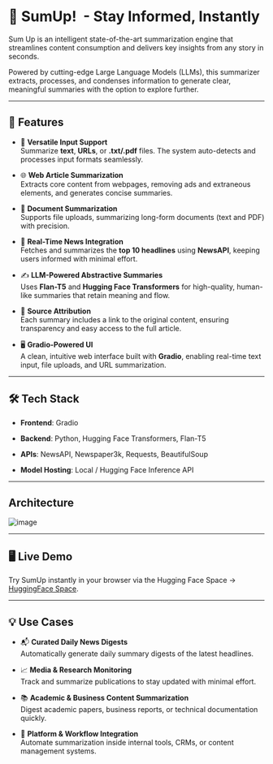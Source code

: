 
# 📰 SumUp!  - Stay Informed, Instantly

Sum Up is an intelligent state-of-the-art summarization engine that streamlines content consumption and delivers key insights from any story in seconds.

Powered by cutting-edge Large Language Models (LLMs), this summarizer extracts, processes, and condenses information to generate clear, meaningful summaries with the option to explore further.

---
## 🚀 Features
- 📝 **Versatile Input Support**  
Summarize **text**, **URLs**, or **.txt/.pdf** files. The system auto-detects and processes input formats seamlessly.

- 🌐 **Web Article Summarization**  
Extracts core content from webpages, removing ads and extraneous elements, and generates concise summaries.

- 📄 **Document Summarization**  
Supports file uploads, summarizing long-form documents (text and PDF) with precision.

- 📰 **Real-Time News Integration**  
Fetches and summarizes the **top 10 headlines** using **NewsAPI**, keeping users informed with minimal effort.

- ✍️ **LLM-Powered Abstractive Summaries**  
Uses **Flan-T5** and **Hugging Face Transformers** for high-quality, human-like summaries that retain meaning and flow.

- 🔗 **Source Attribution**  
Each summary includes a link to the original content, ensuring transparency and easy access to the full article.

- 🖥️ **Gradio-Powered UI**  
A clean, intuitive web interface built with **Gradio**, enabling real-time text input, file uploads, and URL summarization.

---
## 🛠️ Tech Stack

- **Frontend**: Gradio

- **Backend**: Python, Hugging Face Transformers, Flan-T5

- **APIs**: NewsAPI, Newspaper3k, Requests, BeautifulSoup

- **Model Hosting**: Local / Hugging Face Inference API

---

## Architecture 
![image](https://github.com/user-attachments/assets/410ce4cd-6452-46f9-ad94-6c2fa0ef79e1)

---
## 🖥️ Live Demo

Try SumUp instantly in your browser via the Hugging Face Space → [HuggingFace Space](https://huggingface.co/spaces/harao-ml/SumUp).

---
## 💡 Use Cases
- 📬 **Curated Daily News Digests**  
    Automatically generate daily summary digests of the latest headlines.

- 📈 **Media & Research Monitoring**  
    Track and summarize publications to stay updated with minimal effort.

- 📚 **Academic & Business Content Summarization**  
    Digest academic papers, business reports, or technical documentation quickly.

- 🧩 **Platform & Workflow Integration**  
    Automate summarization inside internal tools, CRMs, or content management systems.
